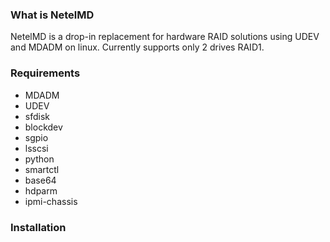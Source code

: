 ### What is NetelMD

NetelMD is a drop-in replacement for hardware RAID solutions using UDEV and MDADM on linux.
Currently supports only 2 drives RAID1.

### Requirements

* MDADM
* UDEV
* sfdisk
* blockdev
* sgpio
* lsscsi
* python
* smartctl
* base64
* hdparm
* ipmi-chassis


### Installation

